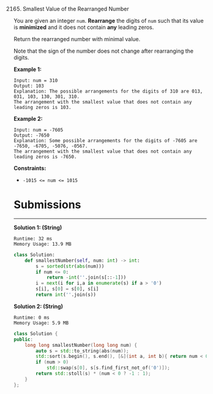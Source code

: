 2165. Smallest Value of the Rearranged Number

You are given an integer `num`. **Rearrange** the digits of `num` such that its value is **minimized** and it does not contain **any** leading zeros.

Return the rearranged number with minimal value.

Note that the sign of the number does not change after rearranging the digits.

 

**Example 1:**
```
Input: num = 310
Output: 103
Explanation: The possible arrangements for the digits of 310 are 013, 031, 103, 130, 301, 310. 
The arrangement with the smallest value that does not contain any leading zeros is 103.
```

**Example 2:**
```
Input: num = -7605
Output: -7650
Explanation: Some possible arrangements for the digits of -7605 are -7650, -6705, -5076, -0567.
The arrangement with the smallest value that does not contain any leading zeros is -7650.
```

**Constraints:**

* `-1015 <= num <= 1015`

# Submissions
---
**Solution 1: (String)**
```
Runtime: 32 ms
Memory Usage: 13.9 MB
```
```python
class Solution:
    def smallestNumber(self, num: int) -> int:
        s = sorted(str(abs(num)))
        if num <= 0:
            return -int(''.join(s[::-1]))
        i = next(i for i,a in enumerate(s) if a > '0')
        s[i], s[0] = s[0], s[i]
        return int(''.join(s))
```

**Solution 2: (String)**
```
Runtime: 0 ms
Memory Usage: 5.9 MB
```
```c++
class Solution {
public:
    long long smallestNumber(long long num) {
        auto s = std::to_string(abs(num));
        std::sort(s.begin(), s.end(), [&](int a, int b){ return num < 0 ? a > b : a < b; });
        if (num > 0)
            std::swap(s[0], s[s.find_first_not_of('0')]);
        return std::stoll(s) * (num < 0 ? -1 : 1);
    }
};
```
